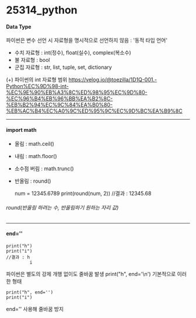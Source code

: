 # 25314_python

#### Data Type

파이썬은 변수 선언 시 자료형을 명시적으로 선언하지 않음 : '동적 타입 언어'
- 수치 자료형 : int(정수), float(실수), complex(복소수)
- 불 자료형 : bool
- 군집 자료형 : str, list, tuple, set, dictionary

(+) 파이썬의 int 자료형 범위 <https://velog.io/@toezilla/1D1Q-001.-Python%EC%9D%98-int-%EC%9E%90%EB%A3%8C%ED%98%95%EC%9D%80-%EC%96%B4%EB%96%BB%EA%B2%8C-%EB%B2%94%EC%9C%84%EA%B0%80-%EB%AC%B4%EC%A0%9C%ED%95%9C%EC%9D%BC%EA%B9%8C>

****

#### import math

- 올림 : math.ceil()
- 내림 : math.floor()
- 소수점 버림 : math.trunc()
- 반올림 : round()

    num = 12345.6789
    print(round(num, 2))
    //결과 : 12345.68
    
###### round(반올림 하려는 수, 반올림하기 원하는 자리 값)


****

#### end=''

    print("h")
    print("i")
    //결과 : h
             i

파이썬은 별도의 강제 개행 없이도 줄바꿈 발생
print("h", end='\n') 기본적으로 이러한 형태

    print("h", end='')
    print("i")

end='' 사용해 줄바꿈 방지